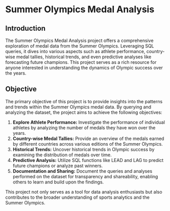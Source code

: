 # Summer Olympics Medal Analysis

## Introduction

The Summer Olympics Medal Analysis project offers a comprehensive exploration of medal data from the Summer Olympics. Leveraging SQL queries, it dives into various aspects such as athlete performance, country-wise medal tallies, historical trends, and even predictive analyses like forecasting future champions. This project serves as a rich resource for anyone interested in understanding the dynamics of Olympic success over the years.

## Objective

The primary objective of this project is to provide insights into the patterns and trends within the Summer Olympics medal data. By querying and analyzing the dataset, the project aims to achieve the following objectives:

1. **Explore Athlete Performance:** Investigate the performance of individual athletes by analyzing the number of medals they have won over the years.
2. **Country-wise Medal Tallies:** Provide an overview of the medals earned by different countries across various editions of the Summer Olympics.
3. **Historical Trends:** Uncover historical trends in Olympic success by examining the distribution of medals over time.
4. **Predictive Analysis:** Utilize SQL functions like LEAD and LAG to predict future champions or analyze past winners.
5. **Documentation and Sharing:** Document the queries and analyses performed on the dataset for transparency and shareability, enabling others to learn and build upon the findings.

This project not only serves as a tool for data analysis enthusiasts but also contributes to the broader understanding of sports analytics and the Summer Olympics.

